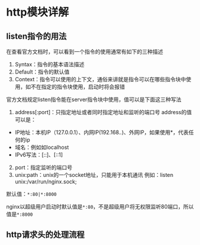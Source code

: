 # http模块详解
## listen指令的用法
在查看官方文档时，可以看到一个指令的使用通常有如下的三种描述
1. Syntax：指令的基本语法描述
2. Default：指令的默认值
3. Context：指令可以使用的上下文，通俗来讲就是指令可以在哪些指令块中使用，如不在指定的指令块使用，启动时将会报错

官方文档规定listen指令能在server指令块中使用，值可以是下面这三种写法
1. address[:port]：只指定地址或者同时指定地址和监听的端口号
address的值可以是：
- IP地址：本机IP（127.0.0.1）、内网IP(192.168.*.*)、外网IP，如果使用*，代表任何的ip
- 域名：例如如localhost
- IPv6写法：[::]、[::1]
2. port：指定监听的端口号
3. unix:path：unix的一个socket地址，只能用于本机通讯
例如：listen unix:/var/run/nginx.sock;

默认值：`*:80|*:8000`

nginx以超级用户启动时默认值是`*:80`，不是超级用户将无权限监听80端口，所以值是`*:8000`

## http请求头的处理流程